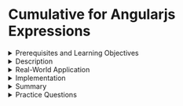 # Cumulative for Angularjs Expressions

<details><summary>Prerequisites and Learning Objectives</summary>

# Prerequisites

Before going through this topic, the learner should have completed/understand the following:

- Create an AngularJS boilerplate app

# Learning Objectives

At the end of the topic, the learner should be able to do the following:

- Describe an AngularJS expression
- Understand the limitations of expressions

</details>

<details><summary>Description</summary>

## References

[AngularJS Docs (Expressions)](https://docs.angularjs.org/guide/expression)

## What are expressions?

> ✒️ **Definition:** AngularJS Expressions dynamically render application variables wherever they are found.

For reference, let's take another look at the example from the orientation topic:

```html

<!doctype html>
<html ng-app>
  <head>
    <script src="https://ajax.googleapis.com/ajax/libs/angularjs/1.8.2/angular.min.js"></script>
  </head>
  <body>
    <div>
      <label>Name:</label>
      <input type="text" ng-model="yourName" placeholder="Enter a name here">
      <hr>
      <h1>Hello {{yourName}}!</h1>
    </div>
  </body>
</html>

```

`{{yourName}}` is the expression in this context and `yourName` represents a variable in the application. This variable is being produced and automatically updated by the `ng-model` directive on the `<input>` element.

## How can we use expressions?

Expressions come in a couple different flavors. In the example above, we saw the `expression syntax` form. We could also use the `ng-bind` directive to bind our variables to a specific element, as seen below. As a result, the contents of the expression will render inside of the `<div>` element. 

The inside of the `<div>` will render as 'hello world!', because we have initialized the variable called `expression` within the `ng-init` directive. 

```html
<!doctype html>
<html ng-app ng-init="expression='hello world!'">
  <head>
    <script src="https://ajax.googleapis.com/ajax/libs/angularjs/1.8.2/angular.min.js"></script>
  </head>
  <body>
    <div ng-bind="expression"></div>
  </body>
</html>
```

Expressions work much like JavaScript expression do. For example, these are all valid:

```html
<!doctype html>
<html ng-app ng-init="expression='hello world!';firstName='John';lastName='Doe';x=2;y=2;car={color:'Blue'};array=[1,2]">
  <head>
    <script src="https://ajax.googleapis.com/ajax/libs/angularjs/1.8.2/angular.min.js"></script>
  </head>
  <body>
    <div ng-bind="expression"></div>
    <div>{{ 3 + 3 }}</div>
    <div>{{ firstName + ' ' + lastName }}</div>
    <div ng-bind="x * y"></div>
    <div>{{ car.color }}</div>
    <div>{{ array[0] }}</div>
  </body>
</html>
```

> 🗒️ **Note:** As you may have noticed, `ng-init` has the potential to get messy. It isn't widely used in practice - we will see a better way of declaring variables in our topic on AngularJS controllers!

Expressions do not behave *exactly* like JavaScript expressions, however. There are some limitations. For example, AngularJS expressions do not support conditionals, loops, or exceptions while JavaScript expressions do. For example, the following is **NOT** valid:

```html
<!doctype html>
<html ng-app ng-init="value=true">
  <head>
    <script src="https://ajax.googleapis.com/ajax/libs/angularjs/1.8.2/angular.min.js"></script>
  </head>
  <body>
    <div>{{ if(value){return 'hello world!'} }}</div>
  </body>
</html>
```

## Why use expressions?

Expressions provide us a way to dynamically change the content of a webpage through the variables in our application. This is a much easier process than manually changing content through JavaScript DOM manipulation. Which would you rather do? Write tons of lines of code OR just write '{{ expression }}' and be done with it? Your author will take the simpler and less verbose way every time. That is the purpose of a JavaScript framework after all - to make our lives as programmers easier!

</details>

<details><summary>Real-World Application</summary>

Luisa is a new AngularJS developer. She would like to start scaffolding her project to ultimately accept data from a web service and display that data to the user. For now, let's just help Luisa initialize some variables and display those variables in an AngularJS application.

</details>

<details><summary>Implementation</summary>

- First, we need to scaffold an AngularJS project. See our previous topic if you need a refresher.
- The next step would be to initialize some variables. Let's use the sample data below in tandem with the ng-init directive:
  | First Name | Last Name | Age |
  |------------|-----------|-----|
  | Joe        | Pesci     | 80  |
- Next, please create an HTML table that will display this data using our new knowledge of expressions. 
- Expand the solution below to check your work and ensure you've done everything correctly. 

<details><summary>Solution</summary>

```html
<!doctype html>
<html ng-app ng-init="firstName='Joe';lastName='Pesci';age=80">
  <head>
    <script src="https://ajax.googleapis.com/ajax/libs/angularjs/1.8.2/angular.min.js"></script>
  </head>
  <body>
    <table>
  <tr>
    <th>First Name</th>
    <th>Last Name</th>
    <th>Age</th>
  </tr>
  <tr>
    <td>{{ firstName }}</td>
    <td>{{ lastName }}</td>
    <td>{{ age }}</td>
  </tr>
</table>
  </body>
</html>
```
</details>

## Exercises

- In our implementation above, we used 3 separate variables to store the first name, last name, and age. Could we have used an object to store this information instead?

<details><summary>Answer</summary>
Yes! We could have used an object to store the data inside of a single variable. Example: 

```html

<html ng-app ng-init="person={firstName='Joe', lastName='Pesci', age=80}">

```

</details>

</details>

<details><summary>Summary</summary>

- AngularJS Expressions dynamically render application variables wherever they are found.
- `{{ expression }}` is an example of expression syntax
- We can also insert our expressions via the `ng-bind` directive
- Expressions evaluate much like JavaScript expressions do.
  - As a mathematical operation: `{{ 2 + 3 }}`
  - With string concatenation: `{{ string1 + string 2 }}`
  - Using object access: `{{ person.age }}`
  - Accessing elements of an array: `{{ array[2] }}`
- Expressions will *NOT* evaluate:
  - Loops: for, while, ect.
  - Conditionals: if, if else, ect.

</details>

<details><summary>Practice Questions</summary>

[Practice Questions](./Quiz.gift)

</details>